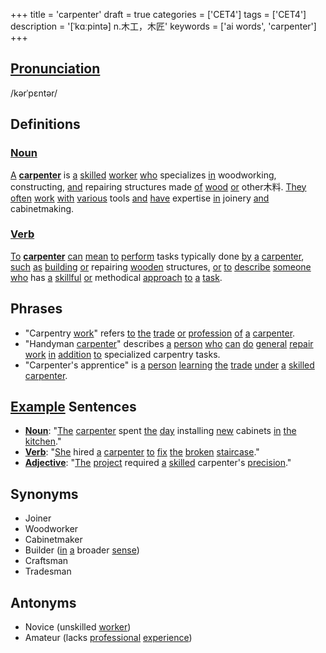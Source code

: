 +++
title = 'carpenter'
draft = true
categories = ['CET4']
tags = ['CET4']
description = '[ˈkɑːpintə] n.木工，木匠'
keywords = ['ai words', 'carpenter']
+++

## [Pronunciation](/post/pronunciation/)
/kərˈpɛntər/

## Definitions
### [Noun](/post/noun/)
[A](/post/a/) **[carpenter](/post/carpenter/)** is [a](/post/a/) [skilled](/post/skilled/) [worker](/post/worker/) [who](/post/who/) specializes [in](/post/in/) woodworking, constructing, [and](/post/and/) repairing structures made [of](/post/of/) [wood](/post/wood/) [or](/post/or/) other木料. [They](/post/they/) [often](/post/often/) [work](/post/work/) [with](/post/with/) [various](/post/various/) tools [and](/post/and/) [have](/post/have/) expertise [in](/post/in/) joinery [and](/post/and/) cabinetmaking.

### [Verb](/post/verb/)
[To](/post/to/) **[carpenter](/post/carpenter/)** [can](/post/can/) [mean](/post/mean/) [to](/post/to/) [perform](/post/perform/) tasks typically done [by](/post/by/) [a](/post/a/) [carpenter](/post/carpenter/), [such](/post/such/) [as](/post/as/) [building](/post/building/) [or](/post/or/) repairing [wooden](/post/wooden/) structures, [or](/post/or/) [to](/post/to/) [describe](/post/describe/) [someone](/post/someone/) [who](/post/who/) has [a](/post/a/) [skillful](/post/skillful/) [or](/post/or/) methodical [approach](/post/approach/) [to](/post/to/) [a](/post/a/) [task](/post/task/).

## Phrases
- "Carpentry [work](/post/work/)" refers [to](/post/to/) [the](/post/the/) [trade](/post/trade/) [or](/post/or/) [profession](/post/profession/) [of](/post/of/) [a](/post/a/) [carpenter](/post/carpenter/).
- "Handyman [carpenter](/post/carpenter/)" describes [a](/post/a/) [person](/post/person/) [who](/post/who/) [can](/post/can/) [do](/post/do/) [general](/post/general/) [repair](/post/repair/) [work](/post/work/) [in](/post/in/) [addition](/post/addition/) [to](/post/to/) specialized carpentry tasks.
- "Carpenter's apprentice" is [a](/post/a/) [person](/post/person/) [learning](/post/learning/) [the](/post/the/) [trade](/post/trade/) [under](/post/under/) [a](/post/a/) [skilled](/post/skilled/) [carpenter](/post/carpenter/).

## [Example](/post/example/) Sentences
- **[Noun](/post/noun/)**: "[The](/post/the/) [carpenter](/post/carpenter/) spent [the](/post/the/) [day](/post/day/) installing [new](/post/new/) cabinets [in](/post/in/) [the](/post/the/) [kitchen](/post/kitchen/)."
- **[Verb](/post/verb/)**: "[She](/post/she/) hired [a](/post/a/) [carpenter](/post/carpenter/) [to](/post/to/) [fix](/post/fix/) [the](/post/the/) [broken](/post/broken/) [staircase](/post/staircase/)."
- **[Adjective](/post/adjective/)**: "[The](/post/the/) [project](/post/project/) required [a](/post/a/) [skilled](/post/skilled/) carpenter's [precision](/post/precision/)."

## Synonyms
- Joiner
- Woodworker
- Cabinetmaker
- Builder ([in](/post/in/) [a](/post/a/) broader [sense](/post/sense/))
- Craftsman
- Tradesman

## Antonyms
- Novice (unskilled [worker](/post/worker/))
- Amateur (lacks [professional](/post/professional/) [experience](/post/experience/))
